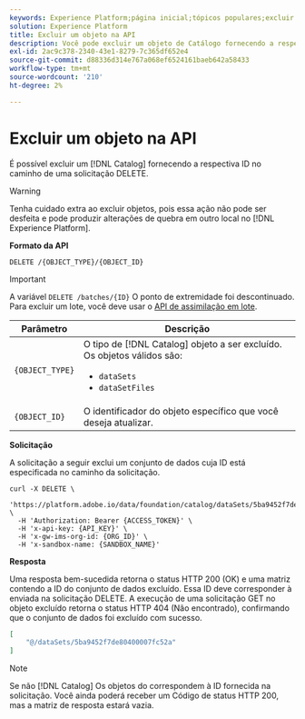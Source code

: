 ```yaml
---
keywords: Experience Platform;página inicial;tópicos populares;excluir um objeto;serviço de catálogo;api
solution: Experience Platform
title: Excluir um objeto na API
description: Você pode excluir um objeto de Catálogo fornecendo a respectiva ID no caminho de uma solicitação DELETE.
exl-id: 2ac9c378-2340-43e1-8279-7c365df652e4
source-git-commit: d88336d314e767a068ef6524161baeb642a58433
workflow-type: tm+mt
source-wordcount: '210'
ht-degree: 2%

---
```


# Excluir um objeto na API

É possível excluir um [!DNL Catalog] fornecendo a respectiva ID no caminho de uma solicitação DELETE.

>[!WARNING]
>
>Tenha cuidado extra ao excluir objetos, pois essa ação não pode ser desfeita e pode produzir alterações de quebra em outro local no [!DNL Experience Platform].

**Formato da API**

```http
DELETE /{OBJECT_TYPE}/{OBJECT_ID}
```

>[!IMPORTANT]
>
>A variável `DELETE /batches/{ID}` O ponto de extremidade foi descontinuado. Para excluir um lote, você deve usar o [API de assimilação em lote](../../ingestion/batch-ingestion/api-overview.md#delete-a-batch).

| Parâmetro | Descrição |
| --- | --- |
| `{OBJECT_TYPE}` | O tipo de [!DNL Catalog] objeto a ser excluído. Os objetos válidos são: <ul><li>`dataSets`</li><li>`dataSetFiles`</li></ul> |
| `{OBJECT_ID}` | O identificador do objeto específico que você deseja atualizar. |

**Solicitação**

A solicitação a seguir exclui um conjunto de dados cuja ID está especificada no caminho da solicitação.

```shell
curl -X DELETE \
  'https://platform.adobe.io/data/foundation/catalog/dataSets/5ba9452f7de80400007fc52a' \
  -H 'Authorization: Bearer {ACCESS_TOKEN}' \
  -H 'x-api-key: {API_KEY}' \
  -H 'x-gw-ims-org-id: {ORG_ID}' \
  -H 'x-sandbox-name: {SANDBOX_NAME}'
```

**Resposta**

Uma resposta bem-sucedida retorna o status HTTP 200 (OK) e uma matriz contendo a ID do conjunto de dados excluído. Essa ID deve corresponder à enviada na solicitação DELETE. A execução de uma solicitação GET no objeto excluído retorna o status HTTP 404 (Não encontrado), confirmando que o conjunto de dados foi excluído com sucesso.

```json
[
    "@/dataSets/5ba9452f7de80400007fc52a"
]
```

>[!NOTE]
>
>Se não [!DNL Catalog] Os objetos do correspondem à ID fornecida na solicitação. Você ainda poderá receber um Código de status HTTP 200, mas a matriz de resposta estará vazia.
